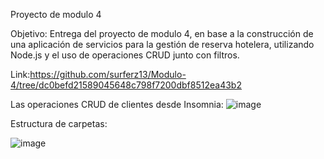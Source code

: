 Proyecto de modulo 4

Objetivo: Entrega del proyecto de modulo 4, en base a la construcción de una aplicación de servicios para la gestión de reserva hotelera, utilizando Node.js y el uso de operaciones CRUD junto con filtros. 

Link:https://github.com/surferz13/Modulo-4/tree/dc0befd21589045648c798f7200dbf8512ea43b2

Las operaciones CRUD de clientes desde Insomnia:
![image](https://github.com/user-attachments/assets/34665e75-44a3-4461-ac4c-8dc3ab309600)

Estructura de carpetas:

![image](https://github.com/user-attachments/assets/5cc89248-fabd-40b6-b8aa-f3a7dc793a7e)
